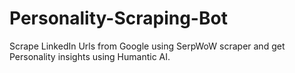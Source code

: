# Personality-Scraping-Bot
Scrape LinkedIn Urls from Google using SerpWoW scraper and get Personality insights using Humantic AI. 
